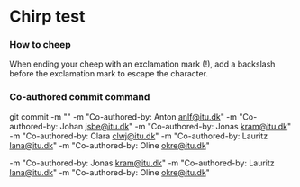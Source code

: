 # Chirp test

### How to cheep

When ending your cheep with an exclamation mark (!), add a backslash before the exclamation mark to escape the character.

### Co-authored commit command

git commit -m "<Commit message>" -m "Co-authored-by: Anton <anlf@itu.dk>" -m "Co-authored-by: Johan <jsbe@itu.dk>" -m "Co-authored-by: Jonas <kram@itu.dk>" -m "Co-authored-by: Clara <clwj@itu.dk>" -m "Co-authored-by: Lauritz <lana@itu.dk>" -m "Co-authored-by: Oline <okre@itu.dk>"

-m "Co-authored-by: Jonas <kram@itu.dk>" -m "Co-authored-by: Lauritz <lana@itu.dk>" -m "Co-authored-by: Oline <okre@itu.dk>"